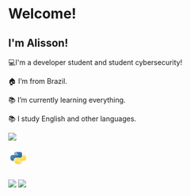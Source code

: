 # Welcome!
## I'm Alisson!
💻I'm a developer student and student cybersecurity!

🏠 I’m from Brazil.

:books: I’m currently learning everything.

📚 I study English and other languages.
<div>
   <a href="https://github.com/AlissonLins">
  <img height="180em" src="https://github-readme-stats.vercel.app/api?username=AlissonLins&show_icons=true&theme=dark&include_all_commits=true&count_private=true"/>
</div>
<div style="display: inline_block"><br>
<img align="center" alt="Alisson-Python" height="30" width="40" src="https://raw.githubusercontent.com/devicons/devicon/master/icons/python/python-original.svg">
</div>
  
  ##
 
 <div>
  <a href="https://www.instagram.com/alissonlinss_/" target="_blank"><img src="https://img.shields.io/badge/-Instagram-%23E4405F?style=for-the-badge&logo=instagram&logoColor=white" target="_blank"></a>
  <a href = "mailto:contato.alissonlins26@gmail.com"><img src="https://img.shields.io/badge/-Gmail-%23333?style=for-the-badge&logo=gmail&logoColor=white" target="_blank"></a>
  
 </div>
